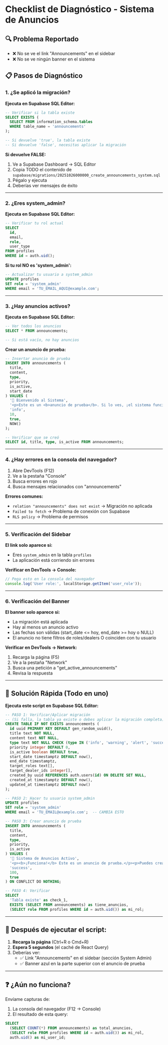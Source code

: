 # Checklist de Diagnóstico - Sistema de Anuncios

## 🔍 Problema Reportado
- ❌ No se ve el link "Announcements" en el sidebar
- ❌ No se ve ningún banner en el sistema

## 📋 Pasos de Diagnóstico

### 1. ¿Se aplicó la migración?

**Ejecuta en Supabase SQL Editor:**
```sql
-- Verificar si la tabla existe
SELECT EXISTS (
  SELECT FROM information_schema.tables
  WHERE table_name = 'announcements'
);

-- Si devuelve 'true', la tabla existe
-- Si devuelve 'false', necesitas aplicar la migración
```

**Si devuelve FALSE:**
1. Ve a Supabase Dashboard → SQL Editor
2. Copia TODO el contenido de `supabase/migrations/20251026000000_create_announcements_system.sql`
3. Pégalo y ejecuta
4. Deberías ver mensajes de éxito

---

### 2. ¿Eres system_admin?

**Ejecuta en Supabase SQL Editor:**
```sql
-- Verificar tu rol actual
SELECT
  id,
  email,
  role,
  user_type
FROM profiles
WHERE id = auth.uid();
```

**Si tu rol NO es 'system_admin':**
```sql
-- Actualizar tu usuario a system_admin
UPDATE profiles
SET role = 'system_admin'
WHERE email = 'TU_EMAIL_AQUI@example.com';
```

---

### 3. ¿Hay anuncios activos?

**Ejecuta en Supabase SQL Editor:**
```sql
-- Ver todos los anuncios
SELECT * FROM announcements;

-- Si está vacío, no hay anuncios
```

**Crear un anuncio de prueba:**
```sql
-- Insertar anuncio de prueba
INSERT INTO announcements (
  title,
  content,
  type,
  priority,
  is_active,
  start_date
) VALUES (
  '🎉 Bienvenido al Sistema',
  '<p>Este es un <b>anuncio de prueba</b>. Si lo ves, ¡el sistema funciona!</p>',
  'info',
  10,
  true,
  NOW()
);

-- Verificar que se creó
SELECT id, title, type, is_active FROM announcements;
```

---

### 4. ¿Hay errores en la consola del navegador?

1. Abre DevTools (F12)
2. Ve a la pestaña "Console"
3. Busca errores en rojo
4. Busca mensajes relacionados con "announcements"

**Errores comunes:**
- `relation "announcements" does not exist` → Migración no aplicada
- `Failed to fetch` → Problema de conexión con Supabase
- `RLS policy` → Problema de permisos

---

### 5. Verificación del Sidebar

**El link solo aparece si:**
- Eres `system_admin` en la tabla `profiles`
- La aplicación está corriendo sin errores

**Verificar en DevTools → Console:**
```javascript
// Pega esto en la consola del navegador
console.log('User role:', localStorage.getItem('user_role'));
```

---

### 6. Verificación del Banner

**El banner solo aparece si:**
- La migración está aplicada
- Hay al menos un anuncio activo
- Las fechas son válidas (start_date <= hoy, end_date >= hoy o NULL)
- El anuncio no tiene filtros de roles/dealers O coinciden con tu usuario

**Verificar en DevTools → Network:**
1. Recarga la página (F5)
2. Ve a la pestaña "Network"
3. Busca una petición a "get_active_announcements"
4. Revisa la respuesta

---

## 🚀 Solución Rápida (Todo en uno)

**Ejecuta este script en Supabase SQL Editor:**

```sql
-- PASO 1: Verificar/Aplicar migración
-- (Si falla, la tabla ya existe o debes aplicar la migración completa)
CREATE TABLE IF NOT EXISTS announcements (
  id uuid PRIMARY KEY DEFAULT gen_random_uuid(),
  title text NOT NULL,
  content text NOT NULL,
  type text NOT NULL CHECK (type IN ('info', 'warning', 'alert', 'success')),
  priority integer DEFAULT 0,
  is_active boolean DEFAULT true,
  start_date timestamptz DEFAULT now(),
  end_date timestamptz,
  target_roles text[],
  target_dealer_ids integer[],
  created_by uuid REFERENCES auth.users(id) ON DELETE SET NULL,
  created_at timestamptz DEFAULT now(),
  updated_at timestamptz DEFAULT now()
);

-- PASO 2: Hacer tu usuario system_admin
UPDATE profiles
SET role = 'system_admin'
WHERE email = 'TU_EMAIL@example.com';  -- CAMBIA ESTO

-- PASO 3: Crear anuncio de prueba
INSERT INTO announcements (
  title,
  content,
  type,
  priority,
  is_active
) VALUES (
  '🎉 Sistema de Anuncios Activo',
  '<p><b>¡Funciona!</b> Este es un anuncio de prueba.</p><p>Puedes crear más desde <a href="/announcements">/announcements</a></p>',
  'success',
  100,
  true
) ON CONFLICT DO NOTHING;

-- PASO 4: Verificar
SELECT
  'Tabla existe' as check_1,
  EXISTS (SELECT FROM announcements) as tiene_anuncios,
  (SELECT role FROM profiles WHERE id = auth.uid()) as mi_rol;
```

---

## 🔄 Después de ejecutar el script:

1. **Recarga la página** (Ctrl+R o Cmd+R)
2. **Espera 5 segundos** (el caché de React Query)
3. Deberías ver:
   - ✅ Link "Announcements" en el sidebar (sección System Admin)
   - ✅ Banner azul en la parte superior con el anuncio de prueba

---

## ❓ ¿Aún no funciona?

Envíame capturas de:
1. La consola del navegador (F12 → Console)
2. El resultado de esta query:
```sql
SELECT
  (SELECT COUNT(*) FROM announcements) as total_anuncios,
  (SELECT role FROM profiles WHERE id = auth.uid()) as mi_rol,
  auth.uid() as mi_user_id;
```
